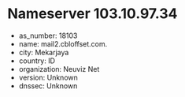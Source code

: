 # Nameserver 103.10.97.34

* as_number: 18103
* name: mail2.cbloffset.com.
* city: Mekarjaya
* country: ID
* organization: Neuviz Net
* version: Unknown
* dnssec: Unknown
